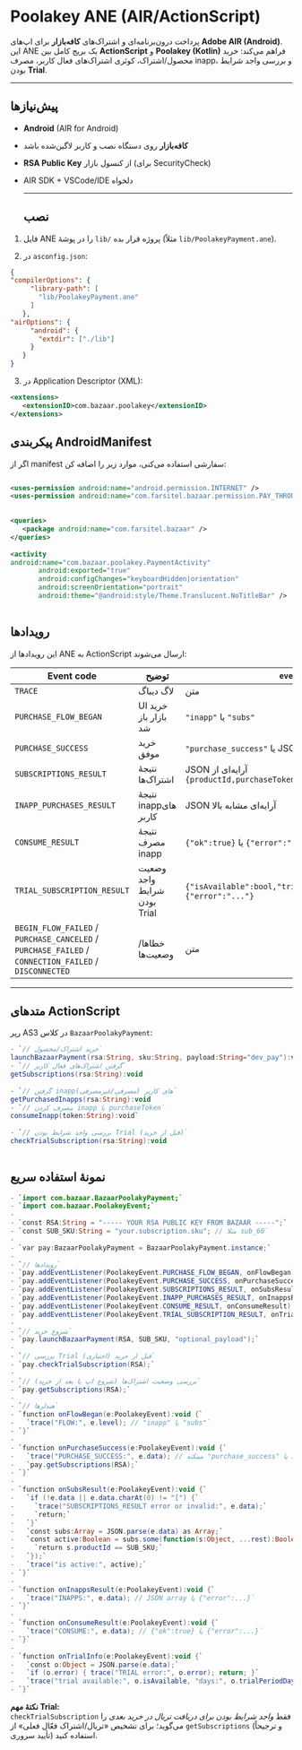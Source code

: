 # **Poolakey ANE (AIR/ActionScript)**

پرداخت درون‌برنامه‌ای و اشتراک‌های **کافه‌بازار** برای اپ‌های **Adobe AIR (Android)**.  
 این ANE یک بریج کامل بین **ActionScript** و **Poolakey (Kotlin)** فراهم می‌کند: خرید محصول/اشتراک، کوئری اشتراک‌های فعال کاربر، مصرف inapp، و بررسی واجد شرایط بودن **Trial**.

---

## **پیش‌نیازها**

* **Android** (AIR for Android)

* **کافه‌بازار** روی دستگاه نصب و کاربر لاگین‌شده باشد

* **RSA Public Key** از کنسول بازار (برای SecurityCheck)

* AIR SDK \+ VSCode/IDE دلخواه

  ---

  ## **نصب**

1. فایل ANE را در پوشهٔ `lib/` پروژه قرار بده (مثلاً `lib/PoolakeyPayment.ane`).

2. در `asconfig.json`:
   

````json
{
"compilerOptions": {
     "library-path": [
       "lib/PoolakeyPayment.ane"
     ]
   },
"airOptions": { 
     "android": { 
       "extdir": ["./lib"]
     } 
   }
}
````
3. در Application Descriptor (XML):
```` xml
<extensions> 
   <extensionID>com.bazaar.poolakey</extensionID>
</extensions>  
````    

  ## **پیکربندی AndroidManifest**

اگر از manifest سفارشی استفاده می‌کنی، موارد زیر را اضافه کن:
```` xml

<uses-permission android:name="android.permission.INTERNET" />
<uses-permission android:name="com.farsitel.bazaar.permission.PAY_THROUGH_BAZAAR" />
  

<queries>  
   <package android:name="com.farsitel.bazaar" />
</queries>
 
<activity 
android:name="com.bazaar.poolakey.PaymentActivity" 
       android:exported="true" 
       android:configChanges="keyboardHidden|orientation" 
       android:screenOrientation="portrait"
       android:theme="@android:style/Theme.Translucent.NoTitleBar" />
    
````

  ## **رویدادها**

این رویدادها از ANE به ActionScript  ارسال می‌شوند:

| Event code | توضیح | `event.level` |
| ----- | ----- | ----- |
| `TRACE` | لاگ دیباگ | متن |
| `PURCHASE_FLOW_BEGAN` | UI خرید بازار باز شد | `"inapp"` یا `"subs"` |
| `PURCHASE_SUCCESS` | خرید موفق | `"purchase_success"` یا JSON خرید |
| `SUBSCRIPTIONS_RESULT` | نتیجهٔ اشتراک‌ها | JSON آرایه‌ای از `{productId,purchaseToken,purchaseState,purchaseTime}` |
| `INAPP_PURCHASES_RESULT` | نتیجهٔ inappهای کاربر | JSON آرایه‌ای مشابه بالا |
| `CONSUME_RESULT` | نتیجهٔ مصرف inapp | `{"ok":true}` یا `{"error":"..."}` |
| `TRIAL_SUBSCRIPTION_RESULT` | وضعیت واجد شرایط بودن Trial | `{"isAvailable":bool,"trialPeriodDays":int}` یا `{"error":"..."}` |
| `BEGIN_FLOW_FAILED` / `PURCHASE_CANCELED` / `PURCHASE_FAILED` / `CONNECTION_FAILED` / `DISCONNECTED` | خطاها/وضعیت‌ها | متن |

---

## 

## 

## **متدهای ActionScript**

رپر AS3 در کلاس `BazaarPoolakyPayment`:

```` ActionScript
- `// خرید اشتراک/محصول`  
launchBazaarPayment(rsa:String, sku:String, payload:String="dev_pay"):void   
- `// گرفتن اشتراک‌های فعال کاربر`  
getSubscriptions(rsa:String):void 
  
- `// گرفتن inappهای کاربر (مصرفی/غیرمصرفی)`  
getPurchasedInapps(rsa:String):void 
- `// مصرف کردن inapp با purchaseToken`  
consumeInapp(token:String):void`  
  
- `// بررسی واجد شرایط بودن Trial (قبل از خرید)` 
checkTrialSubscription(rsa:String):void 
    
```` 

  ## **نمونهٔ استفاده سریع**
```` ActionScript
- `import com.bazaar.BazaarPoolakyPayment;`  
- `import com.bazaar.PoolakeyEvent;`  
-   
- `const RSA:String = "----- YOUR RSA PUBLIC KEY FROM BAZAAR -----";`  
- `const SUB_SKU:String = "your.subscription.sku"; // مثلا sub_60`  
-   
- `var pay:BazaarPoolakyPayment = BazaarPoolakyPayment.instance;`  
-   
- `// رویدادها`  
- `pay.addEventListener(PoolakeyEvent.PURCHASE_FLOW_BEGAN, onFlowBegan);`  
- `pay.addEventListener(PoolakeyEvent.PURCHASE_SUCCESS, onPurchaseSuccess);`  
- `pay.addEventListener(PoolakeyEvent.SUBSCRIPTIONS_RESULT, onSubsResult);`  
- `pay.addEventListener(PoolakeyEvent.INAPP_PURCHASES_RESULT, onInappsResult);`  
- `pay.addEventListener(PoolakeyEvent.CONSUME_RESULT, onConsumeResult);`  
- `pay.addEventListener(PoolakeyEvent.TRIAL_SUBSCRIPTION_RESULT, onTrialInfo);`  
-   
- `// شروع خرید`  
- `pay.launchBazaarPayment(RSA, SUB_SKU, "optional_payload");`  
-   
- `// بررسی Trial قبل از خرید (اختیاری)`  
- `pay.checkTrialSubscription(RSA);`  
-   
- `// بررسی وضعیت اشتراک‌ها (شروع اپ یا بعد از خرید)`  
- `pay.getSubscriptions(RSA);`  
-   
- `// هندلرها`  
- `function onFlowBegan(e:PoolakeyEvent):void {`  
-   `trace("FLOW:", e.level); // "inapp" یا "subs"`  
- `}`  
-   
- `function onPurchaseSuccess(e:PoolakeyEvent):void {`  
-   `trace("PURCHASE_SUCCESS:", e.data); // ممکنه "purchase_success" یا JSON باشد`  
-   `pay.getSubscriptions(RSA);`  
- `}`  
-   
- `function onSubsResult(e:PoolakeyEvent):void {`  
-   `if (!e.data || e.data.charAt(0) != "[") {`  
-     `trace("SUBSCRIPTIONS_RESULT error or invalid:", e.data);`  
-     `return;`  
-   `}`  
-   `const subs:Array = JSON.parse(e.data) as Array;`  
-   `const active:Boolean = subs.some(function(s:Object, ...rest):Boolean {`  
-     `return s.productId == SUB_SKU;`  
-   `});`  
-   `trace("is active:", active);`  
- `}`  
-   
- `function onInappsResult(e:PoolakeyEvent):void {`  
-   `trace("INAPPS:", e.data); // JSON array یا {"error":...}`  
- `}`  
-   
- `function onConsumeResult(e:PoolakeyEvent):void {`  
-   `trace("CONSUME:", e.data); // {"ok":true} یا {"error":...}`  
- `}`  
-   
- `function onTrialInfo(e:PoolakeyEvent):void {`  
-   `const o:Object = JSON.parse(e.data);`  
-   `if (o.error) { trace("TRIAL error:", o.error); return; }`  
-   `trace("trial available:", o.isAvailable, "days:", o.trialPeriodDays);`  
- `}`

`````
**نکتهٔ مهم Trial:**  
 `checkTrialSubscription` فقط *واجد شرایط بودن برای دریافت تریال در خرید بعدی* را می‌گوید؛ برای تشخیص «تریال/اشتراک فعّال فعلی» از `getSubscriptions` (و ترجیحاً تأیید سروری) استفاده کنید.



